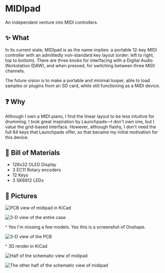 # MIDIpad

An independent venture into MIDI controllers.

## ✨ What 

In its current state, MIDIpad is as the name implies: a portable 12-key MIDI controller
with an admittedly non-standard key layout (order: left to right, top to bottom). There
are three knobs for interfacing with a Digital Audio Workstation (DAW), and when pressed,
for switching between three MIDI channels.

The future vision is to make a portable and minimal looper, able to load samples or
plugins from an SD card, while still functioning as a MIDI device.

## ❓ Why

Although I own a MIDI piano, I find the linear layout to be less intuitive for drumming.
I took great inspiration by Launchpads—I don't own one, but I value the grid-based
interface. However, although flashy, I don't need the full 64 keys that Launchpads offer,
so that became my initial motivation for this device.

## 📝 Bill of Materials

- 128x32 OLED Display
- 3 EC11 Rotary encoders
- 12 Keys
- 3 SK6812 LEDs

## 📸 Pictures

![PCB view of midipad in KiCad](https://github.com/user-attachments/assets/e291a786-e8bb-4892-b345-8339b5e39b9f)

![3-D view of the entire case](https://github.com/user-attachments/assets/a71cd22a-a47e-4b95-8770-f265110977b5)

^ Yes I'm missing a few models. Yes this is a screenshot of Onshape.

![3-D view of the PCB](https://github.com/user-attachments/assets/93470769-9958-4fc9-a9b4-fbe5257d9d89)

^ 3D render in KiCad

![Half of the schematic view of midipad](https://github.com/user-attachments/assets/3db30f81-78f0-42c3-90d1-1a9fae4ef9c9)

![The other half of the schematic view of midipad](https://github.com/user-attachments/assets/7542dc9c-3ca8-418c-934b-b8694c95423f)
